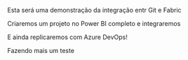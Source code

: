 Esta será uma demonstração da integração entr Git e Fabric

Criaremos um projeto no Power BI completo e integraremos

E ainda replicaremos com Azure DevOps!

Fazendo mais um teste
